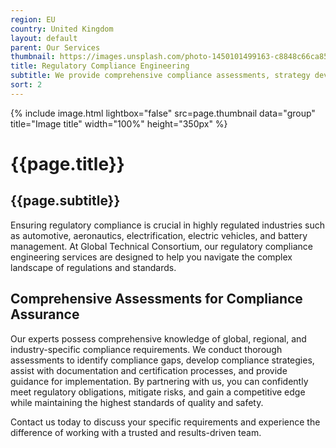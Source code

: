 ```yaml
---
region: EU
country: United Kingdom
layout: default
parent: Our Services
thumbnail: https://images.unsplash.com/photo-1450101499163-c8848c66ca85?ixlib=rb-4.0.3&ixid=M3wxMjA3fDB8MHxwaG90by1wYWdlfHx8fGVufDB8fHx8fA%3D%3D&auto=format&fit=crop&w=2070&q=80
title: Regulatory Compliance Engineering
subtitle: We provide comprehensive compliance assessments, strategy development and implementation guidance to ensure your products meet the necessary certifications.
sort: 2
---
```


{% include image.html lightbox="false" src=page.thumbnail data="group" title="Image title" width="100%" height="350px" %}

# {{page.title}}

## {{page.subtitle}}

Ensuring regulatory compliance is crucial in highly regulated industries such as automotive, aeronautics, electrification, electric vehicles, and battery management. At Global Technical Consortium, our regulatory compliance engineering services are designed to help you navigate the complex landscape of regulations and standards.

## Comprehensive Assessments for Compliance Assurance

Our experts possess comprehensive knowledge of global, regional, and industry-specific compliance requirements. We conduct thorough assessments to identify compliance gaps, develop compliance strategies, assist with documentation and certification processes, and provide guidance for implementation. By partnering with us, you can confidently meet regulatory obligations, mitigate risks, and gain a competitive edge while maintaining the highest standards of quality and safety.

Contact us today to discuss your specific requirements and experience the difference of working with a trusted and results-driven team.


